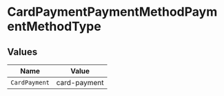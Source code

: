 # CardPaymentPaymentMethodPaymentMethodType


## Values

| Name          | Value         |
| ------------- | ------------- |
| `CardPayment` | card-payment  |